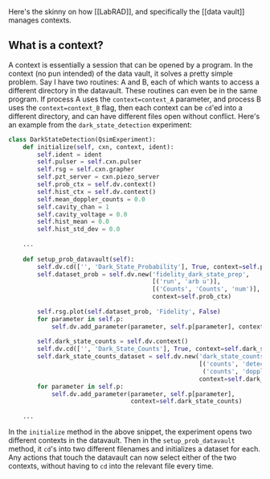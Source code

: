 Here's the skinny on how [[LabRAD]], and specifically the [[data vault]] manages contexts. 

## What is a context?
A context is essentially a session that can be opened by a program. In the context (no pun intended) of the data vault, it solves a pretty simple problem. Say I have two routines: A and B, each of which wants to access a different directory in the datavault. These routines can even be in the same program. If process A uses the `context=context_A`  parameter, and process B uses the `context=context_B` flag, then each context can be `cd`'ed into a different directory, and can have different files open without conflict. Here's an example from the `dark_state_detection` experiment: 
```python
class DarkStateDetection(QsimExperiment):
	def initialize(self, cxn, context, ident):  
	    self.ident = ident  
	    self.pulser = self.cxn.pulser  
	    self.rsg = self.cxn.grapher  
	    self.pzt_server = cxn.piezo_server  
	    self.prob_ctx = self.dv.context()  
	    self.hist_ctx = self.dv.context()  
	    self.mean_doppler_counts = 0.0  
	    self.cavity_chan = 1  
	    self.cavity_voltage = 0.0  
	    self.hist_mean = 0.0  
	    self.hist_std_dev = 0.0
	
	...
	
	def setup_prob_datavault(self):  
	    self.dv.cd(['', 'Dark_State_Probability'], True, context=self.prob_ctx)  
	    self.dataset_prob = self.dv.new('fidelity_dark_state_prep',  
	                                    [('run', 'arb u')],  
	                                    [('Counts', 'Counts', 'num')],  
	                                    context=self.prob_ctx)  
	  
	    self.rsg.plot(self.dataset_prob, 'Fidelity', False)  
	    for parameter in self.p:  
	        self.dv.add_parameter(parameter, self.p[parameter], context=self.prob_ctx)  
	  
	    self.dark_state_counts = self.dv.context()  
	    self.dv.cd(['', 'Dark_State_Counts'], True, context=self.dark_state_counts)  
	    self.dark_state_counts_dataset = self.dv.new('dark_state_counts', [('run', 'arb')],  
	                                                 [('counts', 'detection_counts', 'num'),  
	                                                  ('counts', 'doppler_counts', 'num')],  
	                                                 context=self.dark_state_counts)  
	    for parameter in self.p:  
	        self.dv.add_parameter(parameter, self.p[parameter],  
	                              context=self.dark_state_counts)
	
	...
```
In the `initialize` method in the above snippet, the experiment opens two different contexts in the datavault. Then in the `setup_prob_datavault` method, it `cd`'s into two different filenames and initializes a dataset for each. Any actions that touch the datavault can now select either of the two contexts, without having to `cd` into the relevant file every time. 